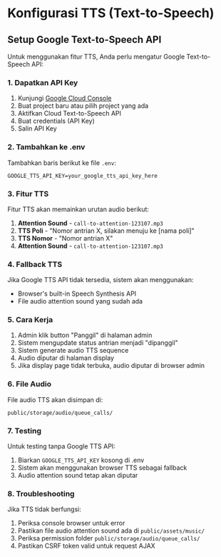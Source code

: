 # Konfigurasi TTS (Text-to-Speech)

## Setup Google Text-to-Speech API

Untuk menggunakan fitur TTS, Anda perlu mengatur Google Text-to-Speech API:

### 1. Dapatkan API Key
1. Kunjungi [Google Cloud Console](https://console.cloud.google.com/)
2. Buat project baru atau pilih project yang ada
3. Aktifkan Cloud Text-to-Speech API
4. Buat credentials (API Key)
5. Salin API Key

### 2. Tambahkan ke .env
Tambahkan baris berikut ke file `.env`:

```env
GOOGLE_TTS_API_KEY=your_google_tts_api_key_here
```

### 3. Fitur TTS

Fitur TTS akan memainkan urutan audio berikut:
1. **Attention Sound** - `call-to-attention-123107.mp3`
2. **TTS Poli** - "Nomor antrian X, silakan menuju ke [nama poli]"
3. **TTS Nomor** - "Nomor antrian X"
4. **Attention Sound** - `call-to-attention-123107.mp3`

### 4. Fallback TTS

Jika Google TTS API tidak tersedia, sistem akan menggunakan:
- Browser's built-in Speech Synthesis API
- File audio attention sound yang sudah ada

### 5. Cara Kerja

1. Admin klik button "Panggil" di halaman admin
2. Sistem mengupdate status antrian menjadi "dipanggil"
3. Sistem generate audio TTS sequence
4. Audio diputar di halaman display
5. Jika display page tidak terbuka, audio diputar di browser admin

### 6. File Audio

File audio TTS akan disimpan di:
```
public/storage/audio/queue_calls/
```

### 7. Testing

Untuk testing tanpa Google TTS API:
1. Biarkan `GOOGLE_TTS_API_KEY` kosong di .env
2. Sistem akan menggunakan browser TTS sebagai fallback
3. Audio attention sound tetap akan diputar

### 8. Troubleshooting

Jika TTS tidak berfungsi:
1. Periksa console browser untuk error
2. Pastikan file audio attention sound ada di `public/assets/music/`
3. Periksa permission folder `public/storage/audio/queue_calls/`
4. Pastikan CSRF token valid untuk request AJAX
